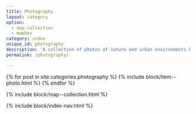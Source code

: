 ```yaml
---
title: Photography
layout: category
option:
  - map-collection
  - mapbox
category: index
unique_id: photography
description: 'A collection of photos of nature and urban environments by Oliver Pattison.'
permalink: /photography/

---
```


{% for post in site.categories.photography %}
  {% include block/item--photo.html %}
{% endfor %}

{% include block/map--collection.html %}

{% include block/index-nav.html %}

